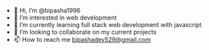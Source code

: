 - 👋 Hi, I’m @bipasha1996
- 👀 I’m interested in web development
- 🌱 I’m currently learning full stack web development with javascript
- 💞️ I’m looking to collaborate on my current projects
- 📫 How to reach me bipashadey529@gmail.com

<!---
bipasha1996/bipasha1996 is a ✨ special ✨ repository because its `README.md` (this file) appears on your GitHub profile.
You can click the Preview link to take a look at your changes.
--->
